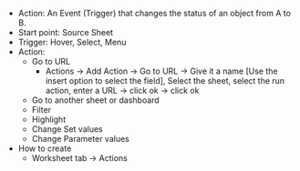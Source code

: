 - Action: An Event (Trigger) that changes the status of an object from A to B.
- Start point: Source Sheet
- Trigger: Hover, Select, Menu
- Action:
  - Go to URL
    - Actions -> Add Action -> Go to URL -> Give it a name [Use the insert option to select the field], Select the sheet, select the run action, enter a URL -> click ok -> click ok
  - Go to another sheet or dashboard
  - Filter
  - Highlight
  - Change Set values
  - Change Parameter values
- How to create
  - Worksheet tab -> Actions
